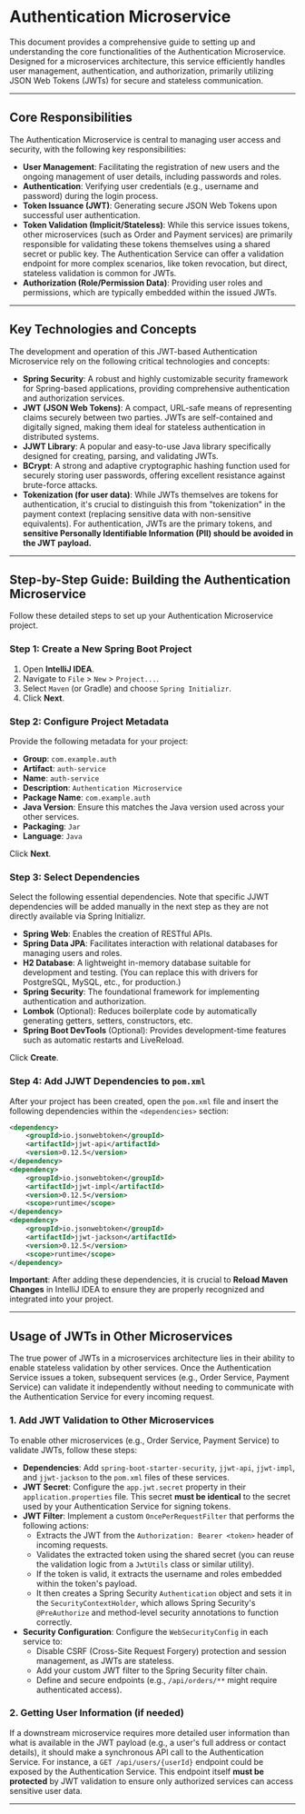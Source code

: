# Authentication Microservice

This document provides a comprehensive guide to setting up and understanding the core functionalities of the Authentication Microservice. Designed for a microservices architecture, this service efficiently handles user management, authentication, and authorization, primarily utilizing JSON Web Tokens (JWTs) for secure and stateless communication.

---

## Core Responsibilities

The Authentication Microservice is central to managing user access and security, with the following key responsibilities:

* **User Management**: Facilitating the registration of new users and the ongoing management of user details, including passwords and roles.
* **Authentication**: Verifying user credentials (e.g., username and password) during the login process.
* **Token Issuance (JWT)**: Generating secure JSON Web Tokens upon successful user authentication.
* **Token Validation (Implicit/Stateless)**: While this service issues tokens, other microservices (such as Order and Payment services) are primarily responsible for validating these tokens themselves using a shared secret or public key. The Authentication Service can offer a validation endpoint for more complex scenarios, like token revocation, but direct, stateless validation is common for JWTs.
* **Authorization (Role/Permission Data)**: Providing user roles and permissions, which are typically embedded within the issued JWTs.

---

## Key Technologies and Concepts

The development and operation of this JWT-based Authentication Microservice rely on the following critical technologies and concepts:

* **Spring Security**: A robust and highly customizable security framework for Spring-based applications, providing comprehensive authentication and authorization services.
* **JWT (JSON Web Tokens)**: A compact, URL-safe means of representing claims securely between two parties. JWTs are self-contained and digitally signed, making them ideal for stateless authentication in distributed systems.
* **JJWT Library**: A popular and easy-to-use Java library specifically designed for creating, parsing, and validating JWTs.
* **BCrypt**: A strong and adaptive cryptographic hashing function used for securely storing user passwords, offering excellent resistance against brute-force attacks.
* **Tokenization (for user data)**: While JWTs themselves are tokens for authentication, it's crucial to distinguish this from "tokenization" in the payment context (replacing sensitive data with non-sensitive equivalents). For authentication, JWTs are the primary tokens, and **sensitive Personally Identifiable Information (PII) should be avoided in the JWT payload.**

---

## Step-by-Step Guide: Building the Authentication Microservice

Follow these detailed steps to set up your Authentication Microservice project.

### Step 1: Create a New Spring Boot Project

1.  Open **IntelliJ IDEA**.
2.  Navigate to `File` > `New` > `Project...`.
3.  Select `Maven` (or Gradle) and choose `Spring Initializr`.
4.  Click **Next**.

### Step 2: Configure Project Metadata

Provide the following metadata for your project:

* **Group**: `com.example.auth`
* **Artifact**: `auth-service`
* **Name**: `auth-service`
* **Description**: `Authentication Microservice`
* **Package Name**: `com.example.auth`
* **Java Version**: Ensure this matches the Java version used across your other services.
* **Packaging**: `Jar`
* **Language**: `Java`

Click **Next**.

### Step 3: Select Dependencies

Select the following essential dependencies. Note that specific JJWT dependencies will be added manually in the next step as they are not directly available via Spring Initializr.

* **Spring Web**: Enables the creation of RESTful APIs.
* **Spring Data JPA**: Facilitates interaction with relational databases for managing users and roles.
* **H2 Database**: A lightweight in-memory database suitable for development and testing. (You can replace this with drivers for PostgreSQL, MySQL, etc., for production.)
* **Spring Security**: The foundational framework for implementing authentication and authorization.
* **Lombok** (Optional): Reduces boilerplate code by automatically generating getters, setters, constructors, etc.
* **Spring Boot DevTools** (Optional): Provides development-time features such as automatic restarts and LiveReload.

Click **Create**.

### Step 4: Add JJWT Dependencies to `pom.xml`

After your project has been created, open the `pom.xml` file and insert the following dependencies within the `<dependencies>` section:

```xml
<dependency>
    <groupId>io.jsonwebtoken</groupId>
    <artifactId>jjwt-api</artifactId>
    <version>0.12.5</version>
</dependency>
<dependency>
    <groupId>io.jsonwebtoken</groupId>
    <artifactId>jjwt-impl</artifactId>
    <version>0.12.5</version>
    <scope>runtime</scope>
</dependency>
<dependency>
    <groupId>io.jsonwebtoken</groupId>
    <artifactId>jjwt-jackson</artifactId>
    <version>0.12.5</version>
    <scope>runtime</scope>
</dependency>
```

**Important**: After adding these dependencies, it is crucial to **Reload Maven Changes** in IntelliJ IDEA to ensure they are properly recognized and integrated into your project.

---

## Usage of JWTs in Other Microservices

The true power of JWTs in a microservices architecture lies in their ability to enable stateless validation by other services. Once the Authentication Service issues a token, subsequent services (e.g., Order Service, Payment Service) can validate it independently without needing to communicate with the Authentication Service for every incoming request.

### 1. Add JWT Validation to Other Microservices

To enable other microservices (e.g., Order Service, Payment Service) to validate JWTs, follow these steps:

* **Dependencies**: Add `spring-boot-starter-security`, `jjwt-api`, `jjwt-impl`, and `jjwt-jackson` to the `pom.xml` files of these services.
* **JWT Secret**: Configure the `app.jwt.secret` property in their `application.properties` file. This secret **must be identical** to the secret used by your Authentication Service for signing tokens.
* **JWT Filter**: Implement a custom `OncePerRequestFilter` that performs the following actions:
   * Extracts the JWT from the `Authorization: Bearer <token>` header of incoming requests.
   * Validates the extracted token using the shared secret (you can reuse the validation logic from a `JwtUtils` class or similar utility).
   * If the token is valid, it extracts the username and roles embedded within the token's payload.
   * It then creates a Spring Security `Authentication` object and sets it in the `SecurityContextHolder`, which allows Spring Security's `@PreAuthorize` and method-level security annotations to function correctly.
* **Security Configuration**: Configure the `WebSecurityConfig` in each service to:
   * Disable CSRF (Cross-Site Request Forgery) protection and session management, as JWTs are stateless.
   * Add your custom JWT filter to the Spring Security filter chain.
   * Define and secure endpoints (e.g., `/api/orders/**` might require authenticated access).

### 2. Getting User Information (if needed)

If a downstream microservice requires more detailed user information than what is available in the JWT payload (e.g., a user's full address or contact details), it should make a synchronous API call to the Authentication Service. For instance, a `GET /api/users/{userId}` endpoint could be exposed by the Authentication Service. This endpoint itself **must be protected** by JWT validation to ensure only authorized services can access sensitive user data.

---
